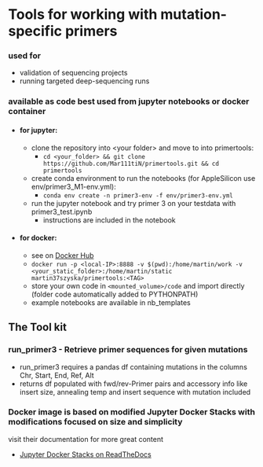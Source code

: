 # Tools for working with mutation-specific primers
### used for 
+ validation of sequencing projects
+ running targeted deep-sequencing runs

### available as code best used from jupyter notebooks or docker container
+ #### for jupyter:
   * clone the repository into \<your folder\> and move to into primertools:
      + `cd <your_folder> && git clone https://github.com/Mar111tiN/primertools.git && cd primertools`
   * create conda environment to run the notebooks (for AppleSilicon use env/primer3_M1-env.yml):
      + `conda env create -n primer3-env -f env/primer3-env.yml`
   * run the jupyter notebook and try primer 3 on your testdata with primer3_test.ipynb
      + instructions are included in the notebook 

+ #### for docker:
   * see on [Docker Hub](https://hub.docker.com/repository/docker/martin37szyska/primertools)
   * `docker run -p <local-IP>:8888 -v $(pwd):/home/martin/work -v <your_static_folder>:/home/martin/static martin37szyska/primertools:<TAG>`
   * store your own code in `<mounted_volume>/code` and import directly (folder code automatically added to PYTHONPATH)
   * example notebooks are available in nb_templates

## The Tool kit
### run_primer3 - Retrieve primer sequences for given mutations
+ run_primer3 requires a pandas df containing mutations in the columns Chr, Start, End, Ref, Alt
+ returns df populated with fwd/rev-Primer pairs and accessory info like insert size, annealing temp and insert sequence with mutation included




### Docker image is based on modified Jupyter Docker Stacks with modifications focused on size and simplicity

visit their documentation for more great content
* [Jupyter Docker Stacks on ReadTheDocs](http://jupyter-docker-stacks.readthedocs.io/en/latest/index.html)
